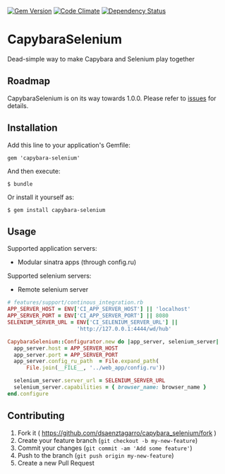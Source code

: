 [![Gem Version](https://badge.fury.io/rb/capybara-selenium.svg)](http://badge.fury.io/rb/capybara-selenium)
[![Code Climate](https://codeclimate.com/github/dsaenztagarro/capybara-selenium/badges/gpa.svg)](https://codeclimate.com/github/dsaenztagarro/capybara-selenium)
[![Dependency Status](https://gemnasium.com/dsaenztagarro/capybara-selenium.svg)](https://gemnasium.com/dsaenztagarro/capybara-selenium)

# CapybaraSelenium

Dead-simple way to make Capybara and Selenium play together

## Roadmap

CapybaraSelenium is on its way towards 1.0.0. Please refer to 
[issues](https://github.com/dsaenztagarro/capybara-selenium/issues) for details.

## Installation

Add this line to your application's Gemfile:

    gem 'capybara-selenium'

And then execute:

    $ bundle

Or install it yourself as:

    $ gem install capybara-selenium

## Usage

Supported application servers:

- Modular sinatra apps (through config.ru)

Supported selenium servers:

- Remote selenium server

```ruby
# features/support/continous_integration.rb
APP_SERVER_HOST = ENV['CI_APP_SERVER_HOST'] || 'localhost'
APP_SERVER_PORT = ENV['CI_APP_SERVER_PORT'] || 8080
SELENIUM_SERVER_URL = ENV['CI_SELENIUM_SERVER_URL'] || 
                      'http://127.0.0.1:4444/wd/hub'

CapybaraSelenium::Configurator.new do |app_server, selenium_server|
  app_server.host = APP_SERVER_HOST
  app_server.port = APP_SERVER_PORT
  app_server.config_ru_path  = File.expand_path(
      File.join(__FILE__, '../web_app/config.ru'))

  selenium_server.server_url = SELENIUM_SERVER_URL
  selenium_server.capabilities = { browser_name: browser_name }
end.configure
```

## Contributing

1. Fork it ( https://github.com/dsaenztagarro/capybara_selenium/fork )
2. Create your feature branch (`git checkout -b my-new-feature`)
3. Commit your changes (`git commit -am 'Add some feature'`)
4. Push to the branch (`git push origin my-new-feature`)
5. Create a new Pull Request
